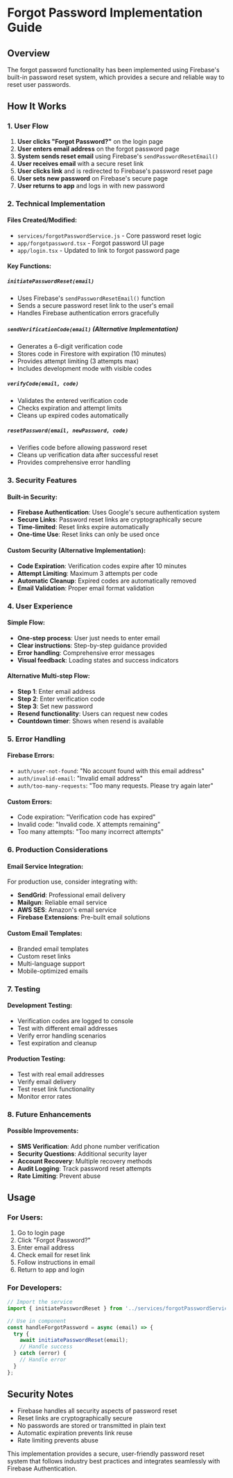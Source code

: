 # Forgot Password Implementation Guide

## Overview
The forgot password functionality has been implemented using Firebase's built-in password reset system, which provides a secure and reliable way to reset user passwords.

## How It Works

### 1. User Flow
1. **User clicks "Forgot Password?"** on the login page
2. **User enters email address** on the forgot password page
3. **System sends reset email** using Firebase's `sendPasswordResetEmail()`
4. **User receives email** with a secure reset link
5. **User clicks link** and is redirected to Firebase's password reset page
6. **User sets new password** on Firebase's secure page
7. **User returns to app** and logs in with new password

### 2. Technical Implementation

#### Files Created/Modified:
- `services/forgotPasswordService.js` - Core password reset logic
- `app/forgotpassword.tsx` - Forgot password UI page
- `app/login.tsx` - Updated to link to forgot password page

#### Key Functions:

##### `initiatePasswordReset(email)`
- Uses Firebase's `sendPasswordResetEmail()` function
- Sends a secure password reset link to the user's email
- Handles Firebase authentication errors gracefully

##### `sendVerificationCode(email)` (Alternative Implementation)
- Generates a 6-digit verification code
- Stores code in Firestore with expiration (10 minutes)
- Provides attempt limiting (3 attempts max)
- Includes development mode with visible codes

##### `verifyCode(email, code)`
- Validates the entered verification code
- Checks expiration and attempt limits
- Cleans up expired codes automatically

##### `resetPassword(email, newPassword, code)`
- Verifies code before allowing password reset
- Cleans up verification data after successful reset
- Provides comprehensive error handling

### 3. Security Features

#### Built-in Security:
- **Firebase Authentication**: Uses Google's secure authentication system
- **Secure Links**: Password reset links are cryptographically secure
- **Time-limited**: Reset links expire automatically
- **One-time Use**: Reset links can only be used once

#### Custom Security (Alternative Implementation):
- **Code Expiration**: Verification codes expire after 10 minutes
- **Attempt Limiting**: Maximum 3 attempts per code
- **Automatic Cleanup**: Expired codes are automatically removed
- **Email Validation**: Proper email format validation

### 4. User Experience

#### Simple Flow:
- **One-step process**: User just needs to enter email
- **Clear instructions**: Step-by-step guidance provided
- **Error handling**: Comprehensive error messages
- **Visual feedback**: Loading states and success indicators

#### Alternative Multi-step Flow:
- **Step 1**: Enter email address
- **Step 2**: Enter verification code
- **Step 3**: Set new password
- **Resend functionality**: Users can request new codes
- **Countdown timer**: Shows when resend is available

### 5. Error Handling

#### Firebase Errors:
- `auth/user-not-found`: "No account found with this email address"
- `auth/invalid-email`: "Invalid email address"
- `auth/too-many-requests`: "Too many requests. Please try again later"

#### Custom Errors:
- Code expiration: "Verification code has expired"
- Invalid code: "Invalid code. X attempts remaining"
- Too many attempts: "Too many incorrect attempts"

### 6. Production Considerations

#### Email Service Integration:
For production use, consider integrating with:
- **SendGrid**: Professional email delivery
- **Mailgun**: Reliable email service
- **AWS SES**: Amazon's email service
- **Firebase Extensions**: Pre-built email solutions

#### Custom Email Templates:
- Branded email templates
- Custom reset links
- Multi-language support
- Mobile-optimized emails

### 7. Testing

#### Development Testing:
- Verification codes are logged to console
- Test with different email addresses
- Verify error handling scenarios
- Test expiration and cleanup

#### Production Testing:
- Test with real email addresses
- Verify email delivery
- Test reset link functionality
- Monitor error rates

### 8. Future Enhancements

#### Possible Improvements:
- **SMS Verification**: Add phone number verification
- **Security Questions**: Additional security layer
- **Account Recovery**: Multiple recovery methods
- **Audit Logging**: Track password reset attempts
- **Rate Limiting**: Prevent abuse

## Usage

### For Users:
1. Go to login page
2. Click "Forgot Password?"
3. Enter email address
4. Check email for reset link
5. Follow instructions in email
6. Return to app and login

### For Developers:
```javascript
// Import the service
import { initiatePasswordReset } from '../services/forgotPasswordService';

// Use in component
const handleForgotPassword = async (email) => {
  try {
    await initiatePasswordReset(email);
    // Handle success
  } catch (error) {
    // Handle error
  }
};
```

## Security Notes

- Firebase handles all security aspects of password reset
- Reset links are cryptographically secure
- No passwords are stored or transmitted in plain text
- Automatic expiration prevents link reuse
- Rate limiting prevents abuse

This implementation provides a secure, user-friendly password reset system that follows industry best practices and integrates seamlessly with Firebase Authentication.
